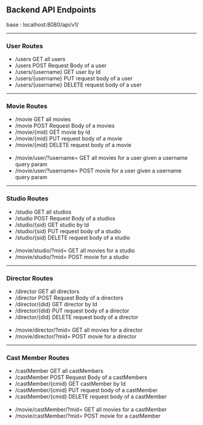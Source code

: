 ## Backend API Endpoints

base : localhost:8080/api/v1/

---

### User Routes 

<ul>

<li> /users GET all users</li>
<li> /users POST Request Body of a user</li>
<li> /users/{username} GET user by Id</li>
<li> /users/{username} PUT request body of a user</li>
<li> /users/{username} DELETE request body of a user</li>

</ul>

---

### Movie Routes 

<ul>

<li> /movie GET all movies</li>
<li> /movie POST Request Body of a movies</li>
<li> /movie/{mid} GET movie by Id</li>
<li> /movie/{mid} PUT request body of a movie</li>
<li> /movie/{mid} DELETE request body of a movie</li>

<br>    
<li> /movie/user/?username= GET all movies for a user given a username query param</li>
<li> /movie/user/?username= POST movie for a user given a username query param</li>

</ul>

---

### Studio Routes 

<ul>

<li> /studio GET all studios</li>
<li> /studio POST Request Body of a studios</li>
<li> /studio/{sid} GET studio by Id</li>
<li> /studio/{sid} PUT request body of a studio</li>
<li> /studio/{sid} DELETE request body of a studio</li>

<br>    
<li> /movie/studio/?mid= GET all movies for a studio</li>
<li> /movie/studio/?mid= POST movie for a studio</li>

</ul>

---

### Director Routes 

<ul>

<li> /director GET all directors</li>
<li> /director POST Request Body of a directors</li>
<li> /director/{did} GET director by Id</li>
<li> /director/{did} PUT request body of a director</li>
<li> /director/{did} DELETE request body of a director</li>

<br>    
<li> /movie/director/?mid= GET all movies for a director</li>
<li> /movie/director/?mid= POST movie for a director</li>

</ul>

---

### Cast Member Routes 

<ul>

<li> /castMember GET all castMembers</li>
<li> /castMember POST Request Body of a castMembers</li>
<li> /castMember/{cmid} GET castMember by Id</li>
<li> /castMember/{cmid} PUT request body of a castMember</li>
<li> /castMember/{cmid} DELETE request body of a castMember</li>

<br>    
<li> /movie/castMember/?mid= GET all movies for a castMember</li>
<li> /movie/castMember/?mid= POST movie for a castMember</li>

</ul>
